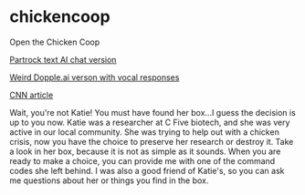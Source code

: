 # chickencoop
Open the Chicken Coop

[Partrock text AI chat version](https://partyrock.aws/u/richdurham/e1B7QinQ7/Alexa-Open-the-Chicken-Coop)

[Weird Dopple.ai verson with vocal responses](https://beta.dopple.ai/profile/82513e14-ca2b-4238-9a5e-0905eb6d3597)

[CNN article](https://richdurham.github.io/chickencoop/cnnarticle.html)

Wait, you're not Katie! You must have found her box...I guess the decision is up to you now. Katie was a researcher at C Five biotech, and she was very active in our local community. She was trying to help out with a chicken crisis, now you have the choice to preserve her research or destroy it. Take a look in her box, because it is not as simple as it sounds. When you are ready to make a choice, you can provide me with one of the command codes she left behind. I was also a good friend of Katie's, so you can ask me questions about her or things you find in the box. 
